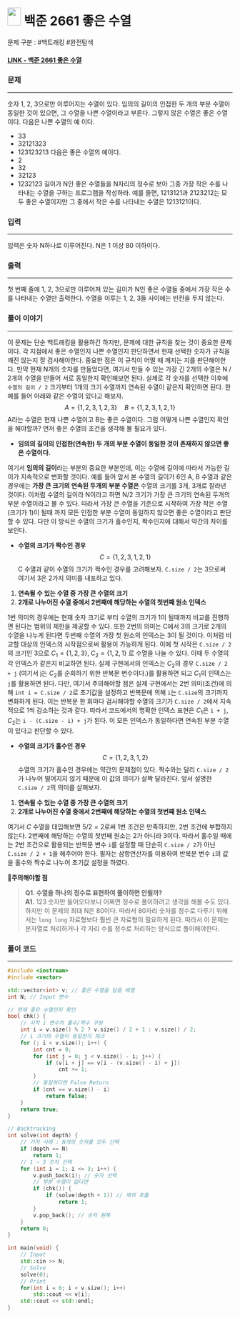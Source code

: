 
# <img src="https://d2gd6pc034wcta.cloudfront.net/tier/12.svg" width="30" height="40"> 백준 2661 좋은 수열

문제 구분 : #백트래킹 #완전탐색 
#### [LINK - 백준 2661 좋은 수열](https://www.acmicpc.net/problem/2661)

### 문제
<hr>

숫자 1, 2, 3으로만 이루어지는 수열이 있다. 임의의 길이의 인접한 두 개의 부분 수열이 동일한 것이 있으면, 그 수열을 나쁜 수열이라고 부른다. 그렇지 않은 수열은 좋은 수열이다. 다음은 나쁜 수열의 예
이다.
- 33
- 32121323
- 123123213
다음은 좋은 수열의 예이다.
- 2
- 32
- 32123
- 1232123
길이가 N인 좋은 수열들을 N자리의 정수로 보아 그중 가장 작은 수를 나타내는 수열을 구하는 프로그램을 작성하라. 예를 들면, 1213121과 2123212는 모두 좋은 수열이지만 그 중에서 작은 수를 나타내는 수열은 1213121이다.
### 입력
<hr>

입력은 숫자 N하나로 이루어진다. N은 1 이상 80 이하이다.
### 출력
<hr>

첫 번째 줄에 1, 2, 3으로만 이루어져 있는 길이가 N인 좋은 수열들 중에서 가장 작은 수를 나타내는 수열만 출력한다. 수열을 이루는 1, 2, 3들 사이에는 빈칸을 두지 않는다.
### 풀이 이야기
<hr>

이 문제는 단순 백트래킹을 활용하긴 하지만, 문제에 대한 규칙을 찾는 것이 중요한 문제이다. 각 지점에서 좋은 수열인지 나쁜 수열인지 판단하면서 현재 선택한 숫자가 규칙을 깨진 않는지 잘 검사해야한다. 중요한 점은 이 규칙이 어떨 때 깨지는 지를 판단해야한다. 만약 현재 N개의 숫자를 만들었다면, 여기서 만들 수 있는 가장 긴 2개의 수열은 N / 2개의 수열을 만들어 서로 동일한지 확인해보면 된다. 실제로 각 숫자를 선택한 이후에 `수열의 길이 / 2` 크기부터 1개의 크기 수열까지 연속된 수열이 같은지 확인하면 된다.
한 예를 들어 아래와 같은 수열이 있다고 해보자.
$$A = \{1, 2, 3, 1, 2, 3\}\quad B = \{1, 2, 3, 1, 2, 1\}$$
A라는 수열은 현재 나쁜 수열이고 B는 좋은 수열이다. 그럼 어떻게 나쁜 수열인지 확인을 해야할까? 먼저 좋은 수열의 조건을 생각해 볼 필요가 있다.

 - **임의의 길이의 인접한(연속한) 두 개의 부분 수열이 동일한 것이 존재하지 않으면 좋은 수열이다.**

여기서 **임의의 길이**라는 부분의 중요한 부분인데, 이는 수열에 길이에 따라서 가능한 길이가 지속적으로 변화할 것이다. 예를 들어 앞서 본 수열의 길이가 6인 A, B 수열과 같은 경우에는 **가장 큰 크기의 연속된 두개의 부분 수열은** 수열의 크기를 3개, 3개로 잘라낸 것이다. 이처럼 수열의 길이라 N이라고 하면 N/2 크기가 가장 큰 크기의 연속된 두개의 부분 수열이라고 볼 수 있다. 따라서 가장 큰 수열을 기준으로 시작하여 가장 작은 수열 (크기가 1)이 될때 까지 모든 인접한 부분 수열이 동일하지 않으면 좋은 수열이라고 판단할 수 있다. 다만 이 방식은 수열의 크기가 홀수인지, 짝수인지에 대해서 약간의 차이를 보인다.

- **수열의 크기가 짝수인 경우**
$$C = \{1, 2, 3, 1, 2, 1\}$$
C 수열과 같이 수열의 크기가 짝수인 경우를 고려해보자. `C.size / 2`는 3으로써 여기서 3은 2가지 의미를 내포하고 있다.
1. **연속될 수 있는 수열 중 가장 큰 수열의 크기**
2. **2개로 나누어진 수열 중에서 2번째에 해당하는 수열의 첫번째 원소 인덱스**

1번 의미의 경우에는 현재 숫자 크기로 부터 수열의 크기가 1이 될때까지 비교를 진행하면 된다는 범위의 제한을 제공할 수 있다. 또한 2번의 의미는 C에서 3의 크기로 2개의 수열을 나누게 된다면 두번째 수열의 가장 첫 원소의 인덱스는 3이 될 것이다. 이처럼 비교할 대상의 인덱스의 시작점으로써 활용이 가능하게 된다. 이에 첫 시작은 `C.size / 2`의 크기인 3으로  $C_1 = \{1,2,3\},\;C_2=\{1,2,1\}$ 로 수열을 나눌 수 있다. 이때 두 수열의 각 인덱스가 같은지 비교하면 된다. 실제 구현에서의 인덱스는 $C_2$의 경우 `C.size / 2 + j` (여기서 j는 $C_2$를 순회하기 위한 반복문 변수이다.)를 활용하면 되고  $C_1$의 인덱스는 `j`를 활용하면 된다. 다만, 여기서 주의해야할 점은 실제 구현에서는 2번 의미(조건)에 의해 `int i = C.size / 2`로 초기값을 설정하고 반복문에 의해 `i`는 `C.size`의 크기까지 변화하게 된다. 이는 반복문 한 회마다 검사해야할 수열의 크기가 `C.size / 2`에서 지속적으로 1씩 감소하는 것과 같다. 따라서 코드에서의 명확한 인덱스 표현은 $C_1$은 `i + j`, $C_2$는 `i - (C.size - i) + j`가 된다. 이 모든 인덱스가 동일하다면 연속된 부분 수열이 있다고 판단할 수 있다.

- **수열의 크기가 홀수인 경우**
$$C = \{1,2,3,1,2\}$$
수열의 크기가 홀수인 경우에는 약간의 문제점이 있다. 짝수와는 달리 `C.size / 2`가 나누어 떨어지지 않기 때문에 이 값의 의미가 살짝 달라진다. 앞서 설명한 `C.size / 2`의 의미를 살펴보자.
1. **연속될 수 있는 수열 중 가장 큰 수열의 크기**
2. **2개로 나누어진 수열 중에서 2번째에 해당하는 수열의 첫번째 원소 인덱스**

여기서 $C$ 수열을 대입해보면 $5/2=2$로써 1번 조건은 만족하지만, 2번 조건에 부합하지 않는다. 2번째에 해당하는 수열의 첫번째 원소는 2가 아니라 3이다. 따라서 홀수일 때에는 2번 조건으로 활용되는 반복문 변수 `i`를 설정할 때 단순히 `C.size / 2`가 아닌 `C.size / 2 + 1`을 해주어야 한다. 필자는 삼항연산자를 이용하여 반복문 변수 `i`의 값을 홀수와 짝수로 나누어 초기값 설정을 하였다.

🚨**주의해야할 점**
>**Q1. 수열을 하나의 정수로 표현하여 풀이하면 안될까?**  
>**A1.** 123 숫자만 들어오다보니 어쩌면 정수로 풀이하려고 생각을 해볼 수도 있다. 하지만 이 문제의 최대 N은 80이다. 따라서 80자리 숫자를 정수로 다루기 위해서는 `long long` 자료형보다 훨씬 큰 자료형이 필요하게 된다. 따라서 이 문제는 문자열로 처리하거나 각 자리 수를 정수로 처리하는 방식으로 풀이해야한다.
### 풀이 코드
<hr>

``` c++
#include <iostream>
#include <vector>

std::vector<int> v; // 좋은 수열을 담을 배열
int N; // Input 변수

// 현재 좋은 수열인지 확인
bool chk() {
	// 시작 i 변수의 홀수/짝수 구분
	int i = v.size() % 2 ? v.size() / 2 + 1 : v.size() / 2;
	// i 크기의 수열이 동일한지 체크
	for (; i < v.size(); i++) {
		int cnt = 0;
		for (int j = 0; j < v.size() - i; j++) {
			if (v[i + j] == v[i - (v.size() - i) + j])
				cnt += 1;
		}
		// 동일하다면 False Return
		if (cnt == v.size() - i)
			return false;
	}
	return true;
}

// Backtracking
int solve(int depth) {
	// 기저 사례 : N개의 숫자를 모두 선택
	if (depth == N)
		return 1;
	// 1 ~ 3 숫자 선택
	for (int i = 1; i <= 3; i++) {
		v.push_back(i); // 숫자 선택
		// 부분 수열이 없다면
		if (chk()) {
			if (solve(depth + 1)) // 재귀 호출
				return 1;
		}
		v.pop_back(); // 숫자 원복
	}
	return 0;
}

int main(void) {
	// Input
	std::cin >> N;
	// Solve
	solve(0);
	// Print
	for(int i = 0; i < v.size(); i++)
		std::cout << v[i];
	std::cout << std::endl;
}
```
